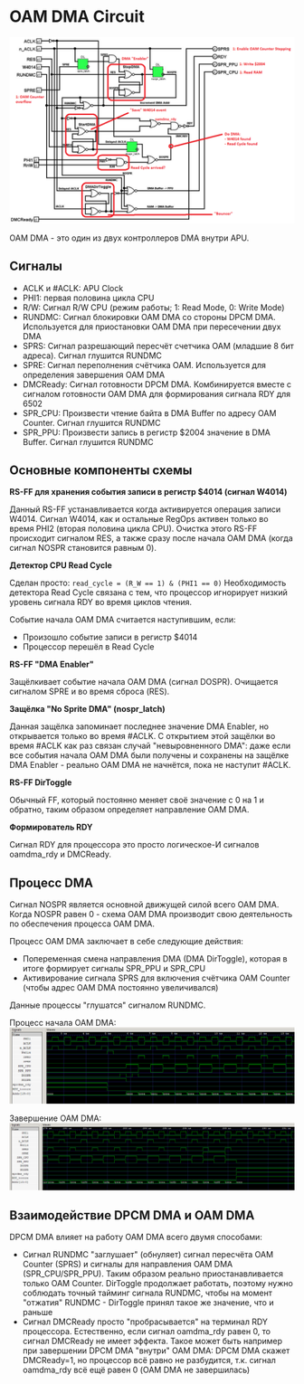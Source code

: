 # OAM DMA Circuit

![oam_dma_parts](/APUBook/imgstore/oam_dma_parts.png)

OAM DMA - это один из двух контроллеров DMA внутри APU.

## Сигналы

- ACLK и #ACLK: APU Clock
- PHI1: первая половина цикла CPU
- R/W: Сигнал R/W CPU (режим работы; 1: Read Mode, 0: Write Mode)
- RUNDMC: Сигнал блокировки OAM DMA со стороны DPCM DMA. Используется для приостановки OAM DMA при пересечении двух DMA
- SPRS: Сигнал разрешающий пересчёт счетчика OAM (младшие 8 бит адреса). Сигнал глушится RUNDMC
- SPRE: Сигнал переполнения счётчика OAM. Используется для определения завершения OAM DMA
- DMCReady: Сигнал готовности DPCM DMA. Комбинируется вместе с сигналом готовности OAM DMA для формирования сигнала RDY для 6502
- SPR_CPU: Произвести чтение байта в DMA Buffer по адресу OAM Counter. Сигнал глушится RUNDMC
- SPR_PPU: Произвести запись в регистр $2004 значение в DMA Buffer. Сигнал глушится RUNDMC

## Основные компоненты схемы

**RS-FF для хранения события записи в регистр $4014 (сигнал W4014)**

Данный RS-FF устанавливается когда активируется операция записи W4014. Сигнал W4014, как и остальные RegOps активен только во время PHI2 (вторая половина цикла CPU).
Очистка этого RS-FF происходит сигналом RES, а также сразу после начала OAM DMA (когда сигнал NOSPR становится равным 0).

**Детектор CPU Read Cycle**

Сделан просто: `read_cycle = (R_W == 1) & (PHI1 == 0)`
Необходимость детектора Read Cycle связана с тем, что процессор игнорирует низкий уровень сигнала RDY во время циклов чтения.

Событие начала OAM DMA считается наступившим, если:
- Произошло событие записи в регистр $4014
- Процессор перешёл в Read Cycle

**RS-FF "DMA Enabler"**

Защёлкивает событие начала OAM DMA (сигнал DOSPR). Очищается сигналом SPRE и во время сброса (RES).

**Защёлка "No Sprite DMA" (nospr_latch)**

Данная защёлка запоминает последнее значение DMA Enabler, но открывается только во время #ACLK. С открытием этой защёлки во время #ACLK как раз связан случай "невыровненного DMA": даже если все события начала OAM DMA были получены и сохранены на защёлке DMA Enabler - реально OAM DMA не начнётся, пока не наступит #ACLK.

**RS-FF DirToggle**

Обычный FF, который постоянно меняет своё значение с 0 на 1 и обратно, таким образом определяет направление OAM DMA.

**Формирователь RDY**

Сигнал RDY для процессора это просто логическое-И сигналов oamdma_rdy и DMCReady.

## Процесс DMA

Сигнал NOSPR является основной движущей силой всего OAM DMA. Когда NOSPR равен 0 - схема OAM DMA производит свою деятельность по обеспечения процесса OAM DMA.

Процесс OAM DMA заключает в себе следующие действия:
- Попеременная смена направления DMA (DMA DirToggle), которая в итоге формирует сигналы SPR_PPU и SPR_CPU
- Активирование сигнала SPRS для включения счётчика OAM Counter (чтобы адрес OAM DMA постоянно увеличивался)

Данные процессы "глушатся" сигналом RUNDMC.

Процесс начала OAM DMA:
![oam_dma_start](/APUBook/imgstore/oam_dma_start.png)

Завершение OAM DMA:
![oam_dma_last](/APUBook/imgstore/oam_dma_last.png)

## Взаимодействие DPCM DMA и OAM DMA

DPCM DMA влияет на работу OAM DMA всего двумя способами:
- Сигнал RUNDMC "заглушает" (обнуляет) сигнал пересчёта OAM Counter (SPRS) и сигналы для направления OAM DMA (SPR_CPU/SPR_PPU). Таким образом реально приостанавливается только OAM Counter. DirToggle продолжает работать, поэтому нужно соблюдать точный тайминг сигнала RUNDMC, чтобы на момент "отжатия" RUNDMC - DirToggle принял такое же значение, что и раньше
- Сигнал DMCReady просто "пробрасывается" на терминал RDY процессора. Естественно, если сигнал oamdma_rdy равен 0, то сигнал DMCReady не имеет эффекта. Такое может быть например при завершении DPCM DMA "внутри" OAM DMA: DPCM DMA скажет DMCReady=1, но процессор всё равно не разбудится, т.к. сигнал oamdma_rdy всё ещё равен 0 (OAM DMA не завершилась)
